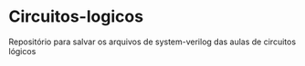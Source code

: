 # Circuitos-logicos
Repositório para salvar os arquivos de system-verilog das aulas de circuitos lógicos
